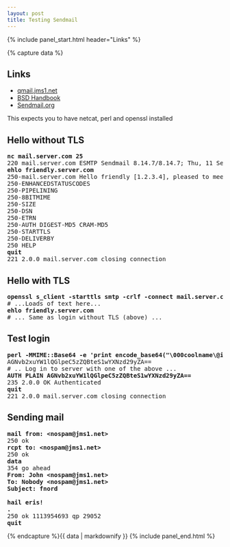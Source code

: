 ```yaml
---
layout: post
title: Testing Sendmail
---
```


{% include panel_start.html header="Links" %}

{% capture data %}
## Links
- [qmail.jms1.net](https://qmail.jms1.net/test-auth.shtml)
- [BSD Handbook](http://www.freebsd.org/doc/en_US.ISO8859-1/books/handbook/SMTP-Auth.html)
- [Sendmail.org](http://www.sendmail.org/~ca/email/auth.html)

This expects you to have netcat, perl and openssl installed

## Hello without TLS
<pre>
<b>nc mail.server.com 25</b>
220 mail.server.com ESMTP Sendmail 8.14.7/8.14.7; Thu, 11 Sep 2014 12:01:22 +0200 (CEST)
<b>ehlo friendly.server.com</b>
250-mail.server.com Hello friendly [1.2.3.4], pleased to meet you
250-ENHANCEDSTATUSCODES
250-PIPELINING
250-8BITMIME
250-SIZE
250-DSN
250-ETRN
250-AUTH DIGEST-MD5 CRAM-MD5
250-STARTTLS
250-DELIVERBY
250 HELP
<b>quit</b>
221 2.0.0 mail.server.com closing connection
</pre>

## Hello with TLS
<pre>
<b>openssl s_client -starttls smtp -crlf -connect mail.server.com:25</b>
# ...Loads of text here...
<b>ehlo friendly.server.com</b>
# ... Same as login without TLS (above) ...
</pre>

## Test login
<pre>
<b>perl -MMIME::Base64 -e 'print encode_base64("\000coolname\@iix.se\000my-password")'</b>
AGNvb2xuYW1lQGlpeC5zZQBteS1wYXNzd29yZA==
# .. Log in to server with one of the above ...
<b>AUTH PLAIN AGNvb2xuYW1lQGlpeC5zZQBteS1wYXNzd29yZA==</b>
235 2.0.0 OK Authenticated
<b>quit</b>
221 2.0.0 mail.server.com closing connection
</pre>

## Sending mail
<pre>
<b>mail from: &lt;nospam@jms1.net&gt;</b>
250 ok
<b>rcpt to: &lt;nospam@jms1.net&gt;</b>
250 ok
<b>data</b>
354 go ahead
<b>From: John &lt;nospam@jms1.net&gt;
To: Nobody &lt;nospam@jms1.net&gt;
Subject: fnord

hail eris!
.</b>
250 ok 1113954693 qp 29052
<b>quit</b>
</pre>
{% endcapture %}{{ data | markdownify }}
{% include panel_end.html %}
